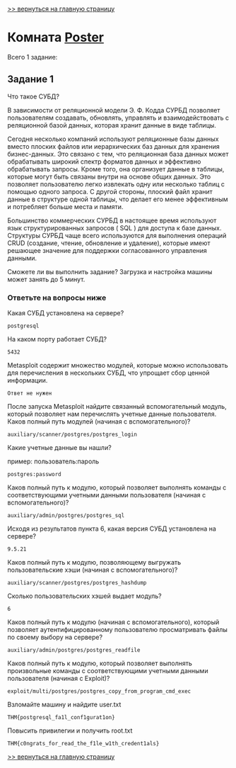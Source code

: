 [>> вернуться на главную страницу](https://github.com/BEPb/tryhackme/blob/master/README.md)

# Комната [Poster](https://tryhackme.com/r/room/poster) 

Всего 1 заданиe:
## Задание 1
Что такое СУБД?

В зависимости от реляционной модели Э. Ф. Кодда СУРБД позволяет пользователям создавать, обновлять, управлять и 
взаимодействовать с реляционной базой данных, которая хранит данные в виде таблицы.  

Сегодня несколько компаний используют реляционные базы данных вместо плоских файлов или иерархических баз данных для 
хранения бизнес-данных. Это связано с тем, что реляционная база данных может обрабатывать широкий спектр форматов 
данных и эффективно обрабатывать запросы. Кроме того, она организует данные в таблицы, которые могут быть связаны 
внутри на основе общих данных. Это позволяет пользователю легко извлекать одну или несколько таблиц с помощью одного 
запроса. С другой стороны, плоский файл хранит данные в структуре одной таблицы, что делает его менее эффективным и 
потребляет больше места и памяти.     

Большинство коммерческих СУРБД в настоящее время используют язык структурированных запросов ( SQL ) для доступа к 
базе данных. Структуры СУРБД чаще всего используются для выполнения операций CRUD (создание, чтение, обновление и 
удаление), которые имеют решающее значение для поддержки согласованного управления данными.  

Сможете ли вы выполнить задание?
 Загрузка и настройка машины  может занять до 5 минут.
### Ответьте на вопросы ниже
Какая СУБД установлена на сервере?
```commandline
postgresql
```
На каком порту работает СУБД?
```commandline
5432
```
Metasploit содержит множество модулей, которые можно использовать для перечисления в нескольких СУБД, что упрощает сбор ценной информации.
```commandline
Ответ не нужен
```
После запуска Metasploit найдите связанный вспомогательный модуль, который позволяет нам перечислять учетные данные пользователя. Каков полный путь модулей (начиная с вспомогательного)?
```commandline
auxiliary/scanner/postgres/postgres_login
```
Какие учетные данные вы нашли?

пример: пользователь:пароль
```commandline
postgres:password
```
Каков полный путь к модулю, который позволяет выполнять команды с соответствующими учетными данными пользователя (начиная с вспомогательного)?
```commandline
auxiliary/admin/postgres/postgres_sql
```
Исходя из результатов пункта 6, какая версия СУБД установлена на сервере?
```commandline
9.5.21
```
Каков полный путь к модулю, позволяющему выгружать пользовательские хэши (начиная с вспомогательного)?
```commandline
auxiliary/scanner/postgres/postgres_hashdump
```
Сколько пользовательских хэшей выдает модуль?
```commandline
6
```
Каков полный путь к модулю (начиная с вспомогательного), который позволяет аутентифицированному пользователю просматривать файлы по своему выбору на сервере?
```commandline
auxiliary/admin/postgres/postgres_readfile
```
Каков полный путь к модулю, который позволяет выполнять произвольные команды с соответствующими учетными данными пользователя (начиная с Exploit)?
```commandline
exploit/multi/postgres/postgres_copy_from_program_cmd_exec
```
Взломайте машину и найдите user.txt
```commandline
THM{postgresql_fa1l_conf1gurat1on}
```
Повысить привилегии и получить root.txt
```commandline
THM{c0ngrats_for_read_the_f1le_w1th_credent1als}
```

[>> вернуться на главную страницу](https://github.com/BEPb/tryhackme/blob/master/README.md)
